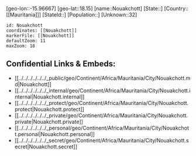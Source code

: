 ﻿---
location: [18.15,-15.96667]
mapzoom: [7,12] 
mapmarker: city 
type: City
tags:
- geo/City


SpocWebEntityId: 32967
isDeleted: false
confidential: public

---
[geo-lon::-15.96667]
[geo-lat::18.15]
[name::Nouakchott]
[State::]
[Country::[[Mauritania]]]
[StateId::]
[Population::]
[Unknown::32]


```leaflet
id: Nouakchott
coordinates: [[Nouakchott]]
markerFile: [[Nouakchott]]
defaultZoom: 11 
maxZoom: 18
```


## Confidential Links & Embeds: 
- [[../../../../../../_public/geo/Continent/Africa/Mauritania/City/Nouakchott.md|Nouakchott]] 
- [[../../../../../../_internal/geo/Continent/Africa/Mauritania/City/Nouakchott.internal|Nouakchott.internal]] 
- [[../../../../../../_protect/geo/Continent/Africa/Mauritania/City/Nouakchott.protect|Nouakchott.protect]] 
- [[../../../../../../_private/geo/Continent/Africa/Mauritania/City/Nouakchott.private|Nouakchott.private]] 
- [[../../../../../../_personal/geo/Continent/Africa/Mauritania/City/Nouakchott.personal|Nouakchott.personal]] 
- [[../../../../../../_secret/geo/Continent/Africa/Mauritania/City/Nouakchott.secret|Nouakchott.secret]] 
